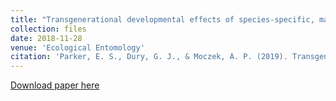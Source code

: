 ```yaml
---
title: "Transgenerational developmental effects of species‐specific, maternally transmitted microbiota in *Onthophagus* dung beetles"
collection: files
date: 2018-11-28
venue: 'Ecological Entomology'
citation: 'Parker, E. S., Dury, G. J., & Moczek, A. P. (2019). Transgenerational developmental effects of species‐specific, maternally transmitted microbiota in Onthophagus dung beetles. Ecological Entomology, 44(2), 274-282.'
---
```


[Download paper here](http://erikpark.github.io/files/2018-Transgenerational-developmental-effects-of-species-specific-maternally-transmitted-microbiota-in-Onthophagus-dung-beetles.pdf)
